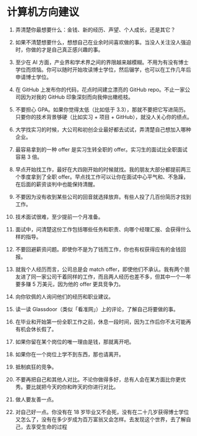 # 计算机方向建议
1. 弄清楚你最想要什么：金钱、新的经历、声望、个人成长，还是其它？

2. 如果不清楚想要什么，想想自己在业余时间喜欢做的事。当没人关注没人强迫时，你做的才是自己真正感兴趣的事。

3. 至少在 AI 方面，产业界和学术界之间的界限越来越模糊。不用为有没有博士学位而烦恼。你可以随时开始攻读博士学位，然后辍学，也可以在工作几年后申请博士学位。

4. 在 GitHub 上发布你的代码，花点时间建立漂亮的 GitHub repo。不止一家公司因为对我的 GitHub 印象深刻而向我伸出橄榄枝。

5. 不要担心 GPA。如果你觉得太低（比如低于 3.3），那就不要把它写进简历。只要你的技术背景够硬（比如实习 + 项目 + GitHub），就没人关心你的绩点。

6. 大学找实习的时候，大公司和初创企业最好都去试试，弄清楚自己想加入哪种企业。

7. 最容易拿到的一种 offer 是实习生转全职的 offer。实习生的面试比全职面试容易 3 倍。

8. 早点开始找工作，最好在大四刚开始的时候就找。我的朋友大部分都提前两三个季度拿到了全职 offer。早点找工作可以让你在面试中心平气和、不急躁，在后面的薪资谈判中也能保持清醒。

9. 不要因为没有收到某些公司的回音就选择放弃。有些人投了几百份简历才找到工作。

10. 技术面试很难，至少提前一个月准备。

11. 面试中，问清楚这份工作包括哪些任务和职责、向哪个经理汇报、会获得什么样的指导。

12. 不要回避薪资问题。即使你不是为了钱而工作，你也有权获得应有的金钱回报。

13. 就我个人经历而言，公司总是会 match offer，即使他们不承认。我有两个朋友进了同一家公司干着同样的工作，而且两人经历也差不多，但其中一个一年要多赚 5 万美元，因为他的 offer 更具竞争力。

14. 向你钦佩的人询问他们的经历和职业建议。

15. 读一读 Glassdoor（类似「看准网」）上的评论，了解自己将要做的事。

16. 在毕业和开始第一份全职工作之前，休息一段时间，因为工作后你不太可能再有机会休长假了。

17. 如果你留在某个岗位的唯一理由是钱，那就离开吧。

18. 如果你在一个岗位上学不到东西，那也请离开。

19. 抵制疯狂的竞争。

20. 不要再把自己和其他人对比。不论你做得多好，总有人会在某方面比你更优秀。要比就把今天的你和昨天的你进行对比。

21. 做人要友善一点。

22. 对自己好一点。你没有在 18 岁毕业又不会死，没有在二十几岁获得博士学位又怎么了，没有在多少岁成为百万富翁又会怎样。去发现这个世界，去了解自己，去享受生命的过程
